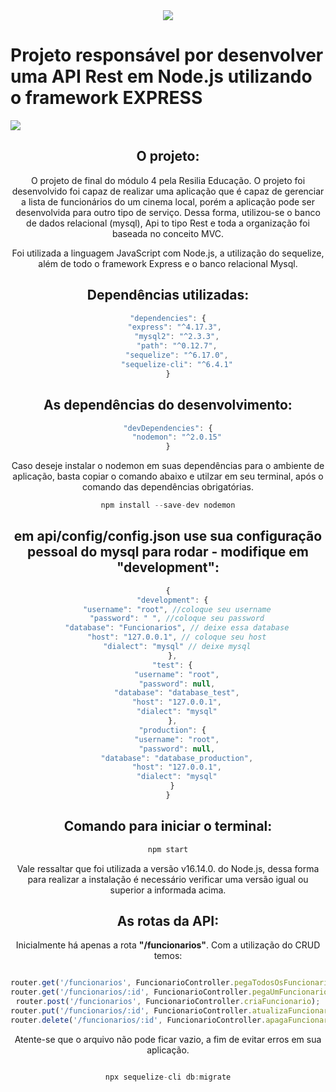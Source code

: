 
<center><img src="https://img.icons8.com/ios-filled/50/000000/clapperboard.png"/> </center>
<h1> Projeto responsável por desenvolver uma API Rest em Node.js utilizando o framework EXPRESS </h1>

<img src="https://img.icons8.com/color/48/000000/expand-arrow--v1.png"/> <center><h2>O projeto:</h2>

<p> O projeto de final do módulo 4 pela Resilia Educação. O projeto foi desenvolvido foi capaz de realizar uma aplicação que é capaz de gerenciar a lista de funcionários do um cinema local, porém a aplicação pode ser desenvolvida para outro tipo de serviço. 
Dessa forma, utilizou-se o banco de dados relacional (mysql), Api to tipo Rest e toda a organização foi baseada no conceito MVC.</p>


<p> Foi utilizada a linguagem JavaScript com Node.js, a utilização do sequelize, além de todo o framework Express e o banco relacional Mysql.

<h2>Dependências utilizadas:</h2>

```js
"dependencies": {
   "express": "^4.17.3",
    "mysql2": "^2.3.3",
    "path": "^0.12.7",
    "sequelize": "^6.17.0",
    "sequelize-cli": "^6.4.1"
}
```


<h2>As dependências do desenvolvimento:</h2>

```js
"devDependencies": {
    "nodemon": "^2.0.15"
}
```
Caso deseje instalar o nodemon em suas dependências para o ambiente de aplicação, basta copiar o comando abaixo e utilzar em seu terminal, após o comando das dependências obrigatórias.
```js
npm install --save-dev nodemon
```
<h2>em api/config/config.json use sua configuração pessoal do mysql para rodar - modifique em "development":</h2>

```js
{
  "development": {
    "username": "root", //coloque seu username
    "password": " ", //coloque seu password
    "database": "Funcionarios", // deixe essa database
    "host": "127.0.0.1", // coloque seu host
    "dialect": "mysql" // deixe mysql
  },
  "test": {
    "username": "root",
    "password": null,
    "database": "database_test",
    "host": "127.0.0.1",
    "dialect": "mysql"
  },
  "production": {
    "username": "root",
    "password": null,
    "database": "database_production",
    "host": "127.0.0.1",
    "dialect": "mysql"
  }
}
```

<h2>Comando para iniciar o terminal:</h2>

```js
npm start
```


Vale ressaltar que foi utilizada a versão v16.14.0. do Node.js, dessa forma para realizar a instalação é necessário verificar uma versão igual ou superior a informada acima.


<h2>As rotas da API:</h2>

Inicialmente há apenas a rota <b>"/funcionarios"</b>. Com a utilização do CRUD temos:

```js

router.get('/funcionarios', FuncionarioController.pegaTodosOsFuncionarios);
router.get('/funcionarios/:id', FuncionarioController.pegaUmFuncionario);
router.post('/funcionarios', FuncionarioController.criaFuncionario);
router.put('/funcionarios/:id', FuncionarioController.atualizaFuncionario);
router.delete('/funcionarios/:id', FuncionarioController.apagaFuncionario);

```

Atente-se que o arquivo não pode ficar vazio, a fim de evitar erros em sua aplicação. 

```js

npx sequelize-cli db:migrate
```

